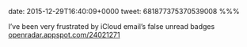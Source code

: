 date: 2015-12-29T16:40:09+0000
tweet: 681877375370539008
%%%

I’ve been very frustrated by iCloud email’s false unread badges [openradar.appspot.com/24021271](http://openradar.appspot.com/24021271)
